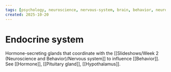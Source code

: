 ```yaml
---
tags: [psychology, neuroscience, nervous-system, brain, behavior, neurotransmitters]
created: 2025-10-20
---
```

# Endocrine system

Hormone-secreting glands that coordinate with the [[Slideshows/Week 2 (Neuroscience and Behavior)/Nervous system]] to influence [[Behavior]]. See [[Hormone]], [[Pituitary gland]], [[Hypothalamus]].

